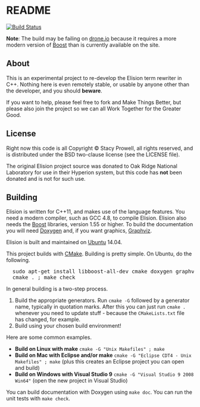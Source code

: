 # README
[![Build Status](https://drone.io/github.com/sprowell/elipp/status.png)](https://drone.io/github.com/sprowell/elipp/latest)

**Note**: The build may be failing on [drone.io](https://drone.io/github.com/sprowell/elipp) because it requires a more modern version of [Boost][boost] than is currently available on the site.

## About
This is an experimental project to re-develop the Elision term rewriter
in C++.  Nothing here is even remotely stable, or usable by anyone other
than the developer, and you should **beware**.

If you want to help, please feel free to fork and Make Things Better, but
please also join the project so we can all Work Together for the Greater
Good.

## License
Right now this code is all Copyright &copy; Stacy Prowell, all rights
reserved, and is distributed under the BSD two-clause license (see the
LICENSE file).

The original Elision project source was donated to Oak Ridge National
Laboratory for use in their Hyperion system, but this code has **not**
been donated and is not for such use.

## Building
Elision is written for C++11, and makes use of the language features.  You need a modern compiler, such as GCC 4.8, to compile Elision.  Elision also needs the [Boost][boost] libraries, version 1.55 or higher.  To build the documentation you will need [Doxygen][doxygen] and, if you want graphics, [Graphviz][graphviz].

Elision is built and maintained on [Ubuntu][ubuntu] 14.04.

This project builds with [CMake][cmake].  Building is pretty simple.  On Ubuntu, do the following.

<pre>
  sudo apt-get install libboost-all-dev cmake doxygen graphviz
  cmake . ; make check
</pre>

In general building is a two-step process.

  1. Build the appropriate generators.  Run `cmake -G` followed by a generator name, typically in quotation marks.  After this you can just run `cmake .` whenever you need to update stuff - because the `CMakeLists.txt` file has changed, for example.
  2. Build using your chosen build environment!

Here are some common examples.

  - **Build on Linux with make**  `cmake -G "Unix Makefiles" ; make`
  - **Build on Mac with Eclipse and/or make**  `cmake -G "Eclipse CDT4 - Unix Makefiles" ; make` (plus this creates an Eclipse project you can open and build)
  - **Build on Windows with Visual Studio 9**  `cmake -G "Visual Studio 9 2008 Win64"` (open the new project in Visual Studio)

You can build documentation with Doxygen using `make doc`.  You can run the unit tests with `make check`.

[cmake]: http://www.cmake.org/
[boost]: http://www.boost.org/
[doxygen]: http://www.doxygen.org/
[ubuntu]: http://www.ubuntu.com/
[graphviz]: http://www.graphviz.org/
